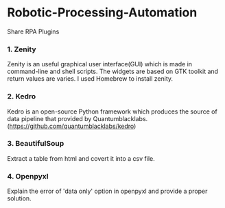 # Robotic-Processing-Automation
Share RPA Plugins

### 1. Zenity
Zenity is an useful graphical user interface(GUI) which is made in command-line and shell scripts. 
The widgets are based on GTK toolkit and return values are varies. I used Homebrew to install zenity. 

### 2. Kedro 
Kedro is an open-source Python framework which produces the source of data pipeline that provided by Quantumblacklabs. 
(https://github.com/quantumblacklabs/kedro)


### 3. BeautifulSoup 
Extract a table from html and covert it into a csv file. 

### 4. Openpyxl
Explain the error of 'data only' option in openpyxl and provide a proper solution. 
